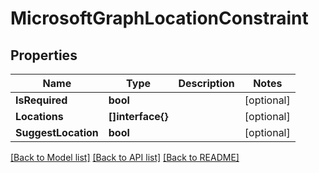 # MicrosoftGraphLocationConstraint

## Properties

Name | Type | Description | Notes
------------ | ------------- | ------------- | -------------
**IsRequired** | **bool** |  | [optional] 
**Locations** | **[]interface{}** |  | [optional] 
**SuggestLocation** | **bool** |  | [optional] 

[[Back to Model list]](../README.md#documentation-for-models) [[Back to API list]](../README.md#documentation-for-api-endpoints) [[Back to README]](../README.md)


